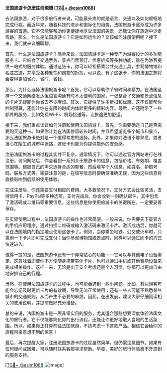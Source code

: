 **法国旅游卡怎麽註冊飛機 [[TG💪+ @esim1088](https://t.me/s/esim1088)]**

去法国旅游，对于很多旅行者来说，可能最头疼的就是语言、交通以及如何顺畅地完成行程。而近年来，随着科技的进步和国际化的趋势，法国旅游卡逐渐成为许多游客的首选。它不仅能够帮助你更便捷地享受法国的美景，还能让你在旅途中少走弯路。那么，什么是法国旅游卡？它是如何运作的？又该如何注册使用呢？接下来，我们就来详细聊聊。

首先，什么是法国旅游卡？简单来说，法国旅游卡是一种专门为游客设计的多功能服务卡。它结合了交通票务、景点门票预订、优惠折扣等多种功能，旨在为游客提供一站式的服务体验。通过这张卡，你可以轻松搭乘公共交通工具，参观博物馆和名胜古迹，并享受各种餐饮和购物的折扣。可以说，有了这张卡，你的法国之旅将会变得更加省心、省时、省钱。

那么，为什么选择法国旅游卡呢？首先，它可以帮助你节省时间和精力。在法国这样一个交通网络发达但语言沟通有时不太便利的国家，一张整合了交通和景点信息的卡片无疑能为你省去不少麻烦。其次，它提供了许多折扣和优惠，这不仅能帮你控制预算，还能让你在有限的时间内体验更多的精彩内容。最后，它还附带了一些额外的服务，比如免费Wi-Fi、机场接送等，让旅途更加舒适。

接下来，我们重点谈谈如何注册和使用法国旅游卡。首先，你需要确定自己是否需要购买这种卡。如果你计划在法国停留较长时间，并且希望游览多个城市和景点，那么法国旅游卡绝对是一个值得考虑的选择。此外，如果你对法语不够熟悉，或者担心在陌生的城市中迷路，这张卡也能为你提供额外的安全感。

注册法国旅游卡的过程其实并不复杂。通常情况下，你可以通过官方网站进行在线注册。访问网站后，你会看到一系列关于旅游卡的信息，包括价格、有效期、覆盖范围等。根据自己的需求选择合适的套餐，然后填写个人信息，如姓名、护照号码、联系方式等。需要注意的是，在填写信息时要确保准确无误，因为这些信息将直接影响到后续的使用体验。

完成注册后，你还需要支付相应的费用。大多数情况下，支付方式会比较灵活，支持信用卡、PayPal等多种选项。支付完成后，你会收到一封确认邮件，其中包含了激活码或二维码等重要信息。这些信息是你使用旅游卡的关键所在，一定要妥善保存。

在实际使用过程中，法国旅游卡的操作也非常简便。一般来说，你需要先下载官方的手机应用程序，通过扫描二维码或输入激活码来激活卡片。激活成功后，你就可以在法国境内的指定地点使用这张卡了。例如，当你乘坐地铁、公交或火车时，只需刷一下卡片即可完成支付；当你参观博物馆或景点时，同样可以通过刷卡的方式快速进入。

值得一提的是，法国旅游卡还有一个非常贴心的功能——它可以与其他电子设备绑定。这意味着即使你不方便随身携带实体卡片，也可以通过手机或其他智能设备来完成相关操作。这样一来，无论是出于安全考虑还是个人习惯，你都可以更加自由地安排自己的行程。

当然，在使用法国旅游卡的过程中，也可能会遇到一些小问题。比如，有些游客可能会忘记及时更新卡片的有效期，导致无法正常使用；还有一些人可能不熟悉某些城市的交通规则，从而产生不必要的麻烦。因此，在出发前，建议大家仔细阅读相关的使用说明，并提前做好充分准备。

总的来说，法国旅游卡是一项非常实用的服务，尤其适合那些想要深度体验法国文化的旅行者。它不仅能够简化你的出行流程，还能让你更好地融入当地的生活氛围。所以，如果你正打算前往法国旅游，不妨考虑一下这款产品。相信它会给你的旅程带来意想不到的惊喜！

最后，再次提醒大家，注册法国旅游卡的过程虽然简单，但仍需注意细节。如果有任何疑问或困难，可以随时联系客服寻求帮助。毕竟，美好的旅行体验离不开周到的服务支持。

[[TG💪+ @esim1088](https://t.me/s/esim1088) ![Image](https://i.postimg.cc/4NQfJmqS/Snipaste-2025-05-13-00-14-12.png)]